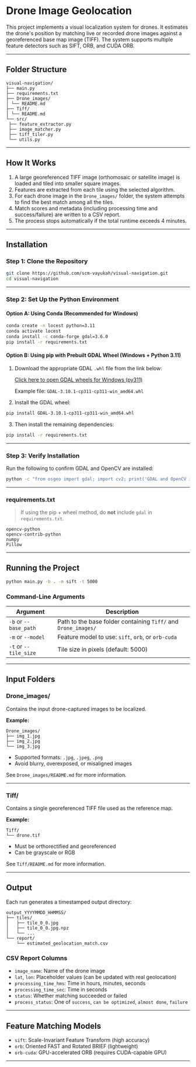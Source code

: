 # Drone Image Geolocation

This project implements a visual localization system for drones. It estimates the drone's position by matching live or recorded drone images against a georeferenced base map image (TIFF). The system supports multiple feature detectors such as SIFT, ORB, and CUDA ORB.

---

## Folder Structure

```
visual-navigation/
├── main.py
├── requirements.txt
├── Drone_images/
│ └── README.md
├── Tiff/
│ └── README.md
└── src/
 ├── feature_extractor.py
 ├── image_matcher.py
 ├── tiff_tiler.py
 └── utils.py

```

---

## How It Works

1. A large georeferenced TIFF image (orthomosaic or satellite image) is loaded and tiled into smaller square images.
2. Features are extracted from each tile using the selected algorithm.
3. For each drone image in the `Drone_images/` folder, the system attempts to find the best match among all the tiles.
4. Match scores and metadata (including processing time and success/failure) are written to a CSV report.
5. The process stops automatically if the total runtime exceeds 4 minutes.

---

## Installation

### Step 1: Clone the Repository

```bash
git clone https://github.com/scm-vayukah/visual-navigation.git
cd visual-navigation
```

---

### Step 2: Set Up the Python Environment

#### Option A: Using Conda (Recommended for Windows)

```bash
conda create -n locest python=3.11
conda activate locest
conda install -c conda-forge gdal=3.6.0
pip install -r requirements.txt
```

#### Option B: Using pip with Prebuilt GDAL Wheel (Windows + Python 3.11)

1. Download the appropriate GDAL `.whl` file from the link below:

   [Click here to open GDAL wheels for Windows (py311)](https://wheelhouse.openquake.org/v3/windows/py311/)

   Example file:
   `GDAL-3.10.1-cp311-cp311-win_amd64.whl`

2. Install the GDAL wheel:

```bash
pip install GDAL-3.10.1-cp311-cp311-win_amd64.whl
```

3. Then install the remaining dependencies:

```bash
pip install -r requirements.txt
```

---

### Step 3: Verify Installation

Run the following to confirm GDAL and OpenCV are installed:

```bash
python -c "from osgeo import gdal; import cv2; print('GDAL and OpenCV installed successfully.')"
```

---

### requirements.txt

> If using the pip + wheel method, do **not** include `gdal` in `requirements.txt`.

```
opencv-python
opencv-contrib-python
numpy
Pillow
```

---

## Running the Project

```bash
python main.py -b . -m sift -t 5000
```

### Command-Line Arguments

| Argument              | Description                                                    |
| --------------------- | -------------------------------------------------------------- |
| `-b` or `--base_path` | Path to the base folder containing `Tiff/` and `Drone_images/` |
| `-m` or `--model`     | Feature model to use: `sift`, `orb`, or `orb-cuda`             |
| `-t` or `--tile_size` | Tile size in pixels (default: 5000)                            |

---

## Input Folders

### Drone_images/

Contains the input drone-captured images to be localized.

**Example:**

```
Drone_images/
├── img_1.jpg
├── img_2.jpg
└── img_3.jpg
```

- Supported formats: `.jpg`, `.jpeg`, `.png`
- Avoid blurry, overexposed, or misaligned images

See `Drone_images/README.md` for more information.

---

### Tiff/

Contains a single georeferenced TIFF file used as the reference map.

**Example:**

```
Tiff/
└── drone.tif
```

- Must be orthorectified and georeferenced
- Can be grayscale or RGB

See `Tiff/README.md` for more information.

---

## Output

Each run generates a timestamped output directory:

```
output_YYYYMMDD_HHMMSS/
├── tiles/
│   ├── tile_0_0.jpg
│   ├── tile_0_0.jpg.npz
│   └── ...
└── report/
    └── estimated_geolocation_match.csv
```

### CSV Report Columns

- `image_name`: Name of the drone image
- `lat`, `lon`: Placeholder values (can be updated with real geolocation)
- `processing_time_hms`: Time in hours, minutes, seconds
- `processing_time_sec`: Time in seconds
- `status`: Whether matching succeeded or failed
- `process_status`: One of `success`, `can be optimized`, `almost done`, `failure`

---

## Feature Matching Models

- `sift`: Scale-Invariant Feature Transform (high accuracy)
- `orb`: Oriented FAST and Rotated BRIEF (lightweight)
- `orb-cuda`: GPU-accelerated ORB (requires CUDA-capable GPU)

---
